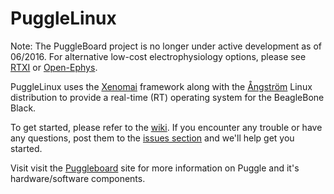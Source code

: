 PuggleLinux
===========

Note: The PuggleBoard project is no longer under active development as of 06/2016. For alternative low-cost electrophysiology options, please see <a href="http://github.com/rtxi/rtxi">RTXI</a> or <a href="http://github.com/open-ephys/">Open-Ephys</a>.

PuggleLinux uses the <a href="http://xenomai.org">Xenomai</a> framework along with the <a href="http://www.angstrom-distribution.org">Ångström</a> Linux distribution to provide a real-time (RT) operating system for the BeagleBone Black.

To get started, please refer to the <a href="https://github.com/PuggleBoard/PuggleLinux/wiki">wiki</a>. If you encounter any trouble or have any questions, post them to the <a href="https://github.com/PuggleBoard/PuggleLinux/issues">issues section</a> and we'll help get you started.

Visit visit the <a href="http://puggleboard.com">Puggleboard</a> site for more information on Puggle and it's hardware/software components.
